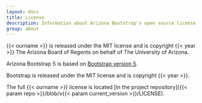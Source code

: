 ```yaml
---
layout: docs
title: License
description: Information about Arizona Bootstrap's open source license.
group: about
---
```


{{< ourname >}} is released under the MIT license and is copyright {{< year >}} The Arizona Board of Regents on behalf of The University of Arizona.

Arizona Bootstrap 5 is based on [Bootstrap version 5](https://getbootstrap.com/docs/5.3/).

Bootstrap is released under the MIT license and is copyright {{< year >}}.

The full {{< ourname >}} license is located [in the project repository]({{< param repo >}}/blob/v{{< param current_version >}}/LICENSE).

